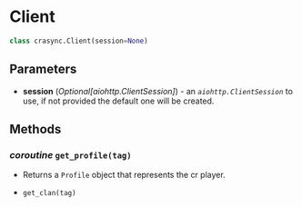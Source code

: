 # Client
```py
class crasync.Client(session=None)
```                
## Parameters   
  * **session** (*Optional[aiohttp.ClientSession]*) - an *`aiohttp.ClientSession`* to use, if not provided the default one will be created. 

## Methods
### *coroutine* **`get_profile(tag)`**
  - Returns a `Profile` object that represents the cr player.
* `get_clan(tag)`
